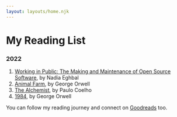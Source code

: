 ```yaml
---
layout: layouts/home.njk
---
```


# My Reading List

### 2022

1. [Working in Public: The Making and Maintenance of Open Source Software](https://www.goodreads.com/book/show/54216469-working-in-public), by Nadia Eghbal
2. [Animal Farm](https://www.goodreads.com/book/show/57431086-animal-farm), by George Orwell
3. [The Alchemist](https://www.goodreads.com/book/show/25076674-the-alchemist), by Paulo Coelho
4. [1984](https://www.goodreads.com/book/show/3744438-1984), by George Orwell

You can follow my reading journey and connect on [Goodreads](https://www.goodreads.com/user/show/76654301-dunxen) too.

<br><br><br><br>
